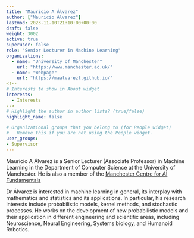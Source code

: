 ```yaml
---
title: "Mauricio A Álvarez"
author: ["Mauricio Alvarez"]
lastmod: 2023-11-10T21:10:00+00:00
draft: false
weight: 3002
active: true
superuser: false
role: "Senior Lecturer in Machine Learning"
organizations:
  - name: "University of Manchester"
    url: "https://www.manchester.ac.uk/"
  - name: "Webpage"
    url: "https://maalvarezl.github.io/"
<!--
# Interests to show in About widget
interests:
  - Interests
-->  
# Highlight the author in author lists? (true/false)
highlight_name: false

# Organizational groups that you belong to (for People widget)
#   Remove this if you are not using the People widget.
user_groups:
- Supervisor
---
```


Mauricio A Álvarez is a Senior Lecturer (Associate Professor) in Machine Learning in the Department of Computer Science at the University of Manchester. He is also a member of the [Manchester Centre for AI Fundamentals](https://www.idsai.manchester.ac.uk/research/centre-for-ai-fundamentals/) 

Dr Álvarez is interested in machine learning in general, its interplay with mathematics and statistics and its applications. In particular, his research interests include probabilistic models, kernel methods, and stochastic processes. He works on the development of new probabilistic models and their application in different engineering and scientific areas, including Neuroscience, Neural Engineering, Systems biology, and Humanoid Robotics.

